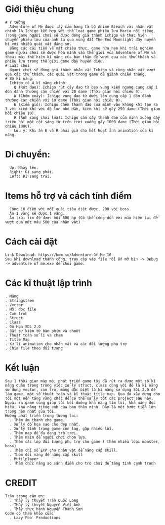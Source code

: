 # Giới thiệu chung
    # Ý tưởng
      Adventure of Me được lấy cảm hứng từ bộ Anime Bleach với nhân vật chính là Ichigo kết hợp với thể loại game phiêu lưu Mario nổi tiếng. Trong game người chơi sẽ được đóng giả thành Ichigo và thực hiện chuyến phiêu lưu của anh ta qua vùng đất The End Moonlight đầy huyền bí với nhiều quái vật đáng sợ.
      Bằng các cải tiến về mặt chiêu thực, game hứa hẹn khi trải nghiệm game người chơi sẽ được hòa mình vào thế giới vủa Adventure of Me và thoải mái thể hiện kĩ năng của bản thân để vượt qua các thử thách và phiêu lưu trong thế giới game đầy huyền diệu.
    # Luật chơi
      Người chơi sẽ đóng giả thành nhân vật Ichigo và cùng nhân vât vượt qua các thử thách, các quái vật trong game để giành chiến thắng.
    # Bộ kĩ năng: 
      Ichigo có 4 kĩ năng chính:
        Q (Rút đao): Ichigo rút cây đao từ bao vung kiếm ngang cung cấp 1 đòn đánh thường cận chiến với 20 dame (Thời gian hồi chiêu 0).
        W (Chém xoáy): Ichigo vung đao từ dưới lên cung cấp 1 đòn đánh thường cận chiến với 10 dame (Thời gian hồi chiêu 0).
        E (Kiếm gió): Ichigo chém thanh đao của mình vào không khí tạo ra 3 vệt kiếm khí với độ lớn nhỏ dần, kiếm khí sẽ gây 250 dame (Thời gian hồi chiêu 10).
        R (Ánh sáng chói lóa): Ichigo cắm cây thanh đao của mình xuống đấy triệu hồi một cột sáng từ trên trời xuống gây 1000 dame (Thời gian hồi chiêu 1000).
        Lưu ý: Khi ấn E và R phải giữ cho hết hoạt ảnh animation của kĩ năng.
   # Di chuyển:
      Up: Nhảy lên.
      Right: Đi sang phải.
      Left: Đi sang trái.
   # Items hỗ trợ và cách tính điểm
      Cộng 10 điểm với mỗi quái tiêu diệt được, 200 vói boss.
      Ăn 1 vàng sẽ được 1 vàng.
      Ăn trái tim để được hồi 500 hp (Có thể cộng dồn với máu hiện tại để vượt qua mức máu 500 của nhân vật)
 # Cách cài đặt
    Link Download: https://bom.so/Adventure-Of-Me-10
    Sau khi download thành công, truy cập vào file rồi ấn mở bin -> Debug -> adventure of me.exe để chơi game.
 # Các kĩ thuật lập trình
    . Mảng
    . Stringstrem
    . Vector
    . Mở, đoc file
    . Con trỏh
    . Struct
    . Class
    . Đồ Họa SDL 2.0
    . Bắt sự kiện từ bàn phím và chuột
    . Thuật toán xử lí va chạm
    . Title Map
    . Xử lí animation cho nhân vật và các đối tượng phụ trợ
    . Chia file theo đối tượng
 # Kết luận
    Sau 1 thời gian mày mò, phát triển game tôi đã rút ra được một số kĩ năng quân trong trong việc xử lý struct, class cùng với đó là kĩ năng sử dụng vector, con trỏ, mảng đặc biệt là kĩ năng sử dụng SDL 2.0 để làm game, một số thuật toán và kĩ thuật title map. Qua đó xây dựng cho tôi một nền tảng vững chắc để có thể xử lý tốt các project sau này. Ngoài ra game cũng giúp tôi bồi dưỡng khả năng tìm tòi, khả năng đọc hiểu, khả năng tiếng anh của ban thân mình. Đây là một bước tiến lớn trong năm nhất của tôi.
    Hướng phát triển trong tương lai:
      . Thêm âm thanh cho game.
      . Xử lý đồ họa sao cho đẹp nhất.
      . Xử lý tình trạng game còn lag, gặp nhiều lỗi.
      . Thêm map để đa dạng trò trơi.
      . Thêm main để người chơi chọn lựa.
      . Thêm các lớp đối tượng phụ trợ cho game ( thêm nhiều loại monster, boss)
      . Thêm chỉ số EXP cho nhân vật để năng cấp skill.
      . Thêm đổi vàng để nâng cấp skill
      . Mutilplayer
      . Thêm chức năng so sánh điểm cho trò chơi để tăng tính cạnh tranh
 # CREDIT
    Trân trọng cảm ơn:
      . Thầy lý thuyết Trần Quốc Long
      . Thầy lý thuyết Nguyễn Việt Anh
      . Thầy thực hành Nguyễn Thành Sơn
    Code có tham khảo của: 
      . Lazy Foo' Productions
    
   

